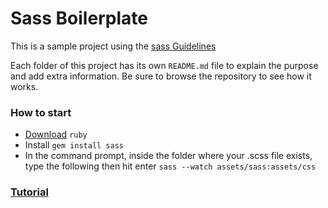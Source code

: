 # Sass Boilerplate

This is a sample project using the [sass Guidelines](https://sass-guidelin.es/)

Each folder of this project has its own `README.md` file to explain the purpose and add extra information. Be sure to browse the repository to see how it works.

### How to start

- [Download](https://www.ruby-lang.org/en/downloads/) `ruby`
- Install  `gem install sass`
- In the command prompt, inside the folder where your .scss file exists, type the following then hit enter  `sass --watch assets/sass:assets/css`

### [Tutorial](https://www.impressivewebs.com/sass-on-windows/)

